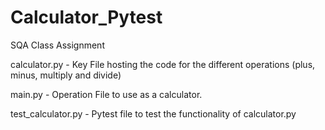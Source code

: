 # Calculator_Pytest
 SQA Class Assignment

calculator.py - Key File hosting the code for the different operations (plus, minus, multiply and divide)

main.py - Operation File to use as a calculator.

test_calculator.py - Pytest file to test the functionality of calculator.py
